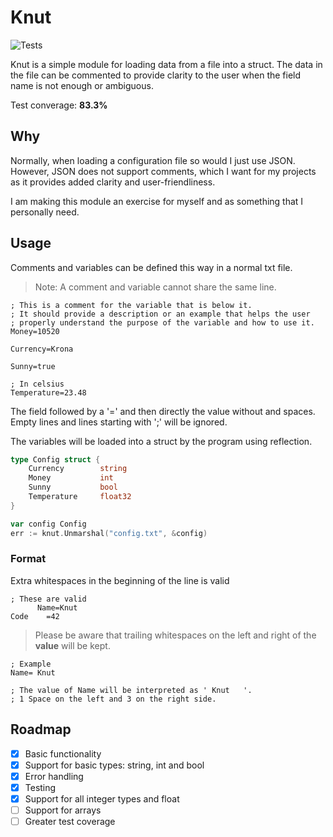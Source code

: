 # Knut

![Tests](https://github.com/CarlFlo/knut/actions/workflows/go.yml/badge.svg)

Knut is a simple module for loading data from a file into a struct.
The data in the file can be commented to provide clarity to the user when the field name is not enough or ambiguous.

Test converage: **83.3%**

## Why
Normally, when loading a configuration file so would I just use JSON. However, JSON does not support comments, which I want for my projects as it provides added clarity and user-friendliness.


I am making this module an exercise for myself and as something that I personally need.

## Usage

Comments and variables can be defined this way in a normal txt file.
> Note: A comment and variable cannot share the same line.
```
; This is a comment for the variable that is below it.
; It should provide a description or an example that helps the user
; properly understand the purpose of the variable and how to use it.
Money=10520

Currency=Krona

Sunny=true

; In celsius
Temperature=23.48
```

The field followed by a '=' and then directly the value without and spaces. Empty lines and lines starting with ';' will be ignored.

The variables will be loaded into a struct by the program using reflection.

```go
type Config struct {
    Currency        string
    Money           int
    Sunny           bool
    Temperature     float32
}

var config Config
err := knut.Unmarshal("config.txt", &config)
```

### Format

Extra whitespaces in the beginning of the line is valid

```
; These are valid
      Name=Knut
Code    =42
```
> Please be aware that trailing whitespaces on the left and right of the **value** will be kept.
```
; Example
Name= Knut   

; The value of Name will be interpreted as ' Knut   '. 
; 1 Space on the left and 3 on the right side.
```


## Roadmap
- [X] Basic functionality
- [X] Support for basic types: string, int and bool
- [X] Error handling
- [X] Testing
- [X] Support for all integer types and float
- [ ] Support for arrays
- [ ] Greater test coverage
